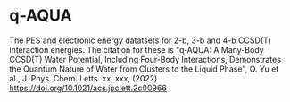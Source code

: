 # q-AQUA
The PES and electronic energy datatsets for 2-b, 3-b and 4-b CCSD(T) interaction energies.  The citation for these is "q‑AQUA: A Many-Body CCSD(T) Water Potential, Including Four-Body Interactions, Demonstrates the Quantum Nature of Water from Clusters to the Liquid Phase", Q. Yu et al., J. Phys. Chem. Letts. xx, xxx, (2022) https://doi.org/10.1021/acs.jpclett.2c00966
